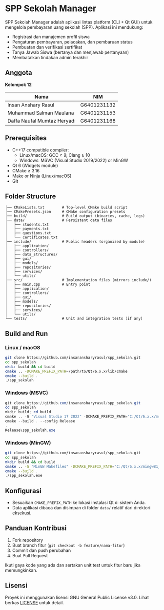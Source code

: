 # SPP Sekolah Manager

SPP Sekolah Manager adalah aplikasi lintas platform (CLI + Qt GUI) untuk mengelola pembayaran uang sekolah (SPP). Aplikasi ini mendukung:
- Registrasi dan manajemen profil siswa
- Pengaturan pembayaran, pelacakan, dan pembaruan status
- Pembuatan dan verifikasi sertifikat
- Tanya Jawab Siswa (bertanya dan menjawab pertanyaan)
- Membatalkan tindakan admin terakhir


## Anggota
**Kelompok 12**

| Nama                        | NIM           |
|-----------------------------|---------------|
| Insan Anshary Rasul         | G6401231132   |
| Muhammad Salman Maulana     | G6401231153   |
| Daffa Naufal Mumtaz Heryadi | G6401231168   |

## Prerequisites

- C++17 compatible compiler:
  - Linux/macOS: GCC ≥ 9, Clang ≥ 10
  - Windows: MSVC (Visual Studio 2019/2022) or MinGW
- Qt 6 (Widgets module)
- CMake ≥ 3.16
- Make or Ninja (Linux/macOS)
- Git

## Folder Structure

```
│── CMakeLists.txt        # Top-level CMake build script
│── CMakePresets.json     # CMake configuration presets
│── build/                # Build output (binaries, cache, logs)
│── data/                 # Persistent data files
│   ├── students.txt
│   ├── payments.txt
│   ├── questions.txt
│   └── certificates.txt
│── include/              # Public headers (organized by module)
│   ├── application/
│   ├── controllers/
│   ├── data_structures/
│   ├── gui/
│   ├── models/
│   ├── repositories/
│   ├── services/
│   └── utils/
│── src/                  # Implementation files (mirrors include/)
│   ├── main.cpp          # Entry point
│   ├── application/
│   ├── controllers/
│   ├── gui/
│   ├── models/
│   ├── repositories/
│   ├── services/
│   └── utils/
└── tests/                # Unit and integration tests (if any)
```

## Build and Run

### Linux / macOS

```bash
git clone https://github.com/insanansharyrasul/spp_sekolah.git
cd spp_sekolah
mkdir build && cd build
cmake .. -DCMAKE_PREFIX_PATH=/path/to/Qt/6.x.x/lib/cmake
cmake --build .
./spp_sekolah
```

### Windows (MSVC)

```powershell
git clone https://github.com/insanansharyrasul/spp_sekolah.git
cd spp_sekolah
mkdir build; cd build
cmake .. -G "Visual Studio 17 2022" -DCMAKE_PREFIX_PATH="C:/Qt/6.x.x/msvc2022_64/lib/cmake"
cmake --build . --config Release
.
Release\spp_sekolah.exe
```

### Windows (MinGW)

```bash
git clone https://github.com/insanansharyrasul/spp_sekolah.git
cd spp_sekolah
mkdir build && cd build
cmake .. -G "MinGW Makefiles" -DCMAKE_PREFIX_PATH="C:/Qt/6.x.x/mingw81_64/lib/cmake"
cmake --build .
./spp_sekolah.exe
```

## Konfigurasi

- Sesuaikan `CMAKE_PREFIX_PATH` ke lokasi instalasi Qt di sistem Anda.
- Data aplikasi dibaca dan disimpan di folder `data/` relatif dari direktori eksekusi.

## Panduan Kontribusi

1. Fork repository
2. Buat branch fitur (`git checkout -b feature/nama-fitur`)
3. Commit dan push perubahan
4. Buat Pull Request

Ikuti gaya kode yang ada dan sertakan unit test untuk fitur baru jika memungkinkan.

## Lisensi

Proyek ini menggunakan lisensi GNU General Public License v3.0. Lihat berkas [LICENSE](LICENSE) untuk detail.
